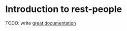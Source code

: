 # Introduction to rest-people

TODO: write [great documentation](http://jacobian.org/writing/what-to-write/)
